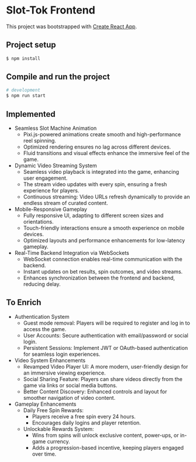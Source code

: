 # Slot-Tok Frontend

This project was bootstrapped with [Create React App](https://github.com/facebook/create-react-app).


## Project setup

```bash
$ npm install
```

## Compile and run the project

```bash
# development
$ npm run start
```

## Implemented
- Seamless Slot Machine Animation
    - Pixi.js-powered animations create smooth and high-performance reel spinning.
    - Optimized rendering ensures no lag across different devices.
    - Fluid transitions and visual effects enhance the immersive feel of the game.
- Dynamic Video Streaming System
    - Seamless video playback is integrated into the game, enhancing user engagement.
    - The stream video updates with every spin, ensuring a fresh experience for players.
    - Continuous streaming: Video URLs refresh dynamically to provide an endless stream of curated content.
- Mobile-Responsive Gameplay
    - Fully responsive UI, adapting to different screen sizes and orientations.
    - Touch-friendly interactions ensure a smooth experience on mobile devices.
    - Optimized layouts and performance enhancements for low-latency gameplay.
- Real-Time Backend Integration via WebSockets
    - WebSocket connection enables real-time communication with the backend.
    - Instant updates on bet results, spin outcomes, and video streams.
    - Enhances synchronization between the frontend and backend, reducing delay.

## To Enrich
- Authentication System
    - Guest mode removal: Players will be required to register and log in to access the game.
    - User Accounts: Secure authentication with email/password or social login.
    - Persistent Sessions: Implement JWT or OAuth-based authentication for seamless login experiences.
- Video System Enhancements
    - Revamped Video Player UI: A more modern, user-friendly design for an immersive viewing experience.
    - Social Sharing Feature: Players can share videos directly from the game via links or social media buttons.
    - Better Content Discovery: Enhanced controls and layout for smoother navigation of video content.
- Gameplay Enhancements
    - Daily Free Spin Rewards:
        - Players receive a free spin every 24 hours.
        - Encourages daily logins and player retention.
    - Unlockable Rewards System:
        - Wins from spins will unlock exclusive content, power-ups, or in-game currency.
        - Adds a progression-based incentive, keeping players engaged over time.